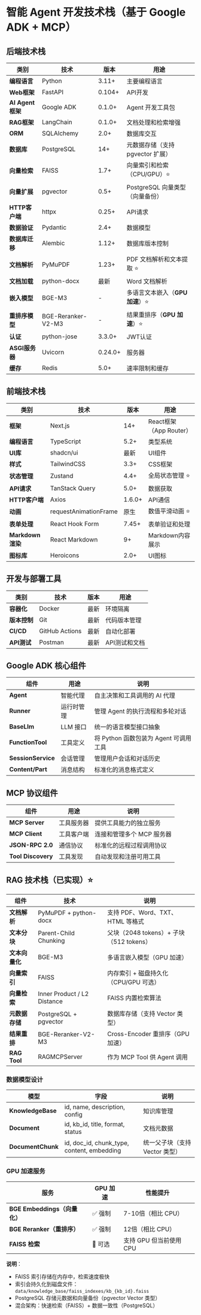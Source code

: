 # 智能 Agent 开发技术栈（基于 Google ADK + MCP）

## 后端技术栈

| 类别 | 技术 | 版本 | 用途 |
|------|------|------|------|
| **编程语言** | Python | 3.11+ | 主要编程语言 |
| **Web框架** | FastAPI | 0.104+ | API开发 |
| **AI Agent框架** | Google ADK | 0.1.0+ | Agent 开发工具包 |
| **RAG框架** | LangChain | 0.1.0+ | 文档处理和检索增强 |
| **ORM** | SQLAlchemy | 2.0+ | 数据库交互 |
| **数据库** | PostgreSQL | 14+ | 元数据存储（支持 pgvector 扩展） |
| **向量检索** | FAISS | 1.7+ | 向量索引和检索（CPU/GPU）⭐ |
| **向量扩展** | pgvector | 0.5+ | PostgreSQL 向量类型（向量备份） |
| **HTTP客户端** | httpx | 0.25+ | API请求 |
| **数据验证** | Pydantic | 2.4+ | 数据模型 |
| **数据库迁移** | Alembic | 1.12+ | 数据库版本控制 |
| **文档解析** | PyMuPDF | 1.23+ | PDF 文档解析和文本提取 ⭐ |
| **文档加载** | python-docx | 最新 | Word 文档解析 |
| **嵌入模型** | BGE-M3 | - | 多语言文本嵌入（**GPU 加速**）⭐ |
| **重排序模型** | BGE-Reranker-V2-M3 | - | 结果重排序（**GPU 加速**）⭐ |
| **认证** | python-jose | 3.3.0+ | JWT认证 |
| **ASGI服务器** | Uvicorn | 0.24.0+ | 服务器 |
| **缓存** | Redis | 5.0+ | 速率限制和缓存 |

## 前端技术栈

| 类别 | 技术 | 版本 | 用途 |
|------|------|------|------|
| **框架** | Next.js | 14+ | React框架（App Router）|
| **编程语言** | TypeScript | 5.2+ | 类型系统 |
| **UI库** | shadcn/ui | 最新 | UI组件 |
| **样式** | TailwindCSS | 3.3+ | CSS框架 |
| **状态管理** | Zustand | 4.4+ | 全局状态管理 ⭐ |
| **API请求** | TanStack Query | 5.0+ | 数据获取 |
| **HTTP客户端** | Axios | 1.6.0+ | API通信 |
| **动画** | requestAnimationFrame | 原生 | 数值平滑动画 ⭐ |
| **表单处理** | React Hook Form | 7.45+ | 表单验证和处理 |
| **Markdown渲染** | React Markdown | 9+ | Markdown内容展示 |
| **图标库** | Heroicons | 2.0+ | UI图标 |

## 开发与部署工具

| 类别 | 技术 | 版本 | 用途 |
|------|------|------|------|
| **容器化** | Docker | 最新 | 环境隔离 |
| **版本控制** | Git | 最新 | 代码版本管理 |
| **CI/CD** | GitHub Actions | 最新 | 自动化部署 |
| **API测试** | Postman | 最新 | API测试和文档 |

## Google ADK 核心组件

| 组件 | 用途 | 说明 |
|------|------|------|
| **Agent** | 智能代理 | 自主决策和工具调用的 AI 代理 |
| **Runner** | 运行时管理 | 管理 Agent 的执行流程和多轮对话 |
| **BaseLlm** | LLM 接口 | 统一的语言模型接口抽象 |
| **FunctionTool** | 工具定义 | 将 Python 函数包装为 Agent 可调用工具 |
| **SessionService** | 会话管理 | 管理用户会话和对话历史 |
| **Content/Part** | 消息结构 | 标准化的消息格式定义 |

## MCP 协议组件

| 组件 | 用途 | 说明 |
|------|------|------|
| **MCP Server** | 工具服务器 | 提供工具能力的独立服务 |
| **MCP Client** | 工具客户端 | 连接和管理多个 MCP 服务器 |
| **JSON-RPC 2.0** | 通信协议 | 标准化的远程过程调用协议 |
| **Tool Discovery** | 工具发现 | 自动发现和注册可用工具 |

## RAG 技术栈（已实现）⭐

| 组件 | 技术 | 说明 |
|------|------|------|
| **文档解析** | PyMuPDF + python-docx | 支持 PDF、Word、TXT、HTML 等格式 |
| **文本分块** | Parent-Child Chunking | 父块（2048 tokens）+ 子块（512 tokens） |
| **文本向量化** | BGE-M3 | 多语言嵌入模型（GPU 加速） |
| **向量索引** | FAISS | 内存索引 + 磁盘持久化（CPU/GPU 可选） |
| **向量检索** | Inner Product / L2 Distance | FAISS 内置检索算法 |
| **元数据存储** | PostgreSQL + pgvector | 数据库存储（支持 Vector 类型） |
| **结果重排** | BGE-Reranker-V2-M3 | Cross-Encoder 重排序（GPU 加速） |
| **RAG Tool** | RAGMCPServer | 作为 MCP Tool 供 Agent 调用 |

### 数据模型设计

| 模型 | 字段 | 说明 |
|------|------|------|
| **KnowledgeBase** | id, name, description, config | 知识库管理 |
| **Document** | id, kb_id, title, format, status | 文档元数据 |
| **DocumentChunk** | id, doc_id, chunk_type, content, embedding | 统一父子块（支持 Vector 类型） |

### GPU 加速服务

| 服务 | GPU 加速 | 性能提升 |
|------|----------|----------|
| **BGE Embeddings（向量化）** | ✅ 强制 | 7-10倍（相比 CPU） |
| **BGE Reranker（重排序）** | ✅ 强制 | 12倍（相比 CPU） |
| **FAISS 检索** | 🔄 可选 | 支持 GPU 但当前使用 CPU |

**说明**：
- FAISS 索引存储在内存中，检索速度极快
- 索引会持久化到磁盘文件：`data/knowledge_base/faiss_indexes/kb_{kb_id}.faiss`
- PostgreSQL 存储元数据和向量备份（pgvector Vector 类型）
- 混合架构：快速检索（FAISS）+ 数据一致性（PostgreSQL）
